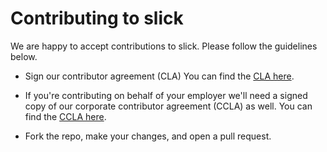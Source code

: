 # Contributing to slick

We are happy to accept contributions to slick.  Please follow the guidelines below.

* Sign our contributor agreement (CLA) You can find the [CLA here](./docs/cla-individual.md).

* If you're contributing on behalf of your employer we'll need a signed copy of our corporate contributor agreement (CCLA) as well.  You can find the [CCLA here](./docs/cla-corporate.md).
    
* Fork the repo, make your changes, and open a pull request.
